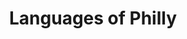 ---
pid: ls36
title: Languages of Philly
location_transcription: University City
coordinates: "[-75.2119407, 39.9502296]"
zipcode: '19124'
gen_neighborhood: North Philadelphia
neighborhood: Juniata,Frankford,Feltonville
outside_phl: 
age: '22'
age_range: 20-29
instagram: 
image_file_name: ls_36.jpg
proposal_transcription: |-
  '-Monument celebrating languages of diversity in Philadelphia
  -common phrases in different languages (think of 9 major languages in)
  SDP or similar
topic: Inclusivity,Race Ethnicity
topic_summary: 0, 0, 0, 0
type: Other No Form
keywords_other: 
credit: Jessica Maharaj
image_labels: 
twitter: 
facebook: 
permalink: "/monuments/ls36/"
layout: item-page
---